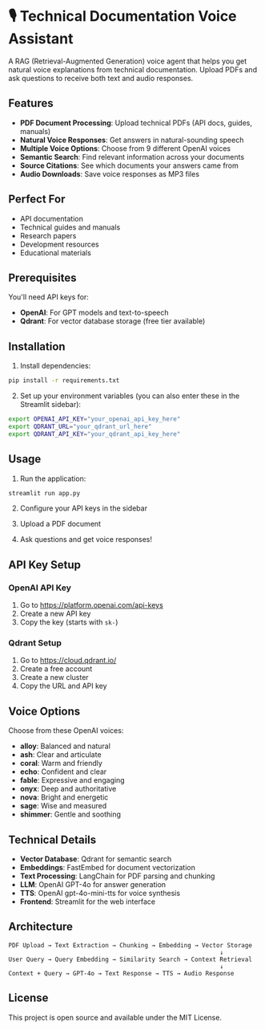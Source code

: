 # 🎙️ Technical Documentation Voice Assistant

A RAG (Retrieval-Augmented Generation) voice agent that helps you get natural voice explanations from technical documentation. Upload PDFs and ask questions to receive both text and audio responses.

## Features

- **PDF Document Processing**: Upload technical PDFs (API docs, guides, manuals)
- **Natural Voice Responses**: Get answers in natural-sounding speech
- **Multiple Voice Options**: Choose from 9 different OpenAI voices
- **Semantic Search**: Find relevant information across your documents
- **Source Citations**: See which documents your answers came from
- **Audio Downloads**: Save voice responses as MP3 files

## Perfect For

- API documentation
- Technical guides and manuals
- Research papers
- Development resources
- Educational materials

## Prerequisites

You'll need API keys for:
- **OpenAI**: For GPT models and text-to-speech
- **Qdrant**: For vector database storage (free tier available)

## Installation

1. Install dependencies:
```bash
pip install -r requirements.txt
```

2. Set up your environment variables (you can also enter these in the Streamlit sidebar):
```bash
export OPENAI_API_KEY="your_openai_api_key_here"
export QDRANT_URL="your_qdrant_url_here"
export QDRANT_API_KEY="your_qdrant_api_key_here"
```

## Usage

1. Run the application:
```bash
streamlit run app.py
```

2. Configure your API keys in the sidebar

3. Upload a PDF document

4. Ask questions and get voice responses!

## API Key Setup

### OpenAI API Key
1. Go to https://platform.openai.com/api-keys
2. Create a new API key
3. Copy the key (starts with `sk-`)

### Qdrant Setup
1. Go to https://cloud.qdrant.io/
2. Create a free account
3. Create a new cluster
4. Copy the URL and API key

## Voice Options

Choose from these OpenAI voices:
- **alloy**: Balanced and natural
- **ash**: Clear and articulate  
- **coral**: Warm and friendly
- **echo**: Confident and clear
- **fable**: Expressive and engaging
- **onyx**: Deep and authoritative
- **nova**: Bright and energetic
- **sage**: Wise and measured
- **shimmer**: Gentle and soothing

## Technical Details

- **Vector Database**: Qdrant for semantic search
- **Embeddings**: FastEmbed for document vectorization
- **Text Processing**: LangChain for PDF parsing and chunking
- **LLM**: OpenAI GPT-4o for answer generation
- **TTS**: OpenAI gpt-4o-mini-tts for voice synthesis
- **Frontend**: Streamlit for the web interface

## Architecture

```
PDF Upload → Text Extraction → Chunking → Embedding → Vector Storage
                                                           ↓
User Query → Query Embedding → Similarity Search → Context Retrieval
                                                           ↓
Context + Query → GPT-4o → Text Response → TTS → Audio Response
```

## License

This project is open source and available under the MIT License. 